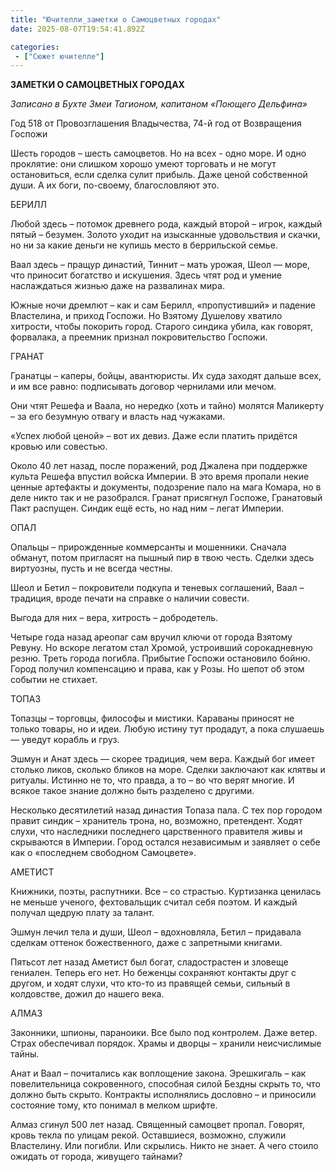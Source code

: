 ```yaml
---
title: "Ючителли_заметки о Самоцветных городах"
date: 2025-08-07T19:54:41.892Z

categories:
 - ["Сюжет ючителле"]
---
```


**ЗАМЕТКИ О САМОЦВЕТНЫХ ГОРОДАХ**

*Записано в Бухте Змеи Тагионом, капитаном «Поющего Дельфина»*

Год 518 от Провозглашения Владычества, 74-й год от Возвращения Госпожи

Шесть городов – шесть самоцветов. Но на всех - одно море. И одно
проклятие: они слишком хорошо умеют торговать и не могут остановиться,
если сделка сулит прибыль. Даже ценой собственной души. А их боги,
по-своему, благословляют это.

БЕРИЛЛ

Любой здесь – потомок древнего рода, каждый второй – игрок, каждый пятый
– безумен. Золото уходит на изысканные удовольствия и скачки, но ни за
какие деньги не купишь место в беррильской семье.

Ваал здесь – пращур династий, Тиннит – мать урожая, Шеол — море, что
приносит богатство и искушения. Здесь чтят род и умение наслаждаться
жизнью даже на развалинах мира.

Южные ночи дремлют – как и сам Берилл, «пропустивший» и падение
Властелина, и приход Госпожи. Но Взятому Душелову хватило хитрости,
чтобы покорить город. Старого синдика убила, как говорят, форвалака, а
преемник признал покровительство Госпожи.

ГРАНАТ

Гранатцы – каперы, бойцы, авантюристы. Их суда заходят дальше всех, и им
все равно: подписывать договор чернилами или мечом.

Они чтят Решефа и Ваала, но нередко (хоть и тайно) молятся Маликерту –
за его безумную отвагу и власть над чужаками.

«Успех любой ценой» – вот их девиз. Даже если платить придётся кровью
или совестью.

Около 40 лет назад, после поражений, род Джалена при поддержке культа
Решефа впустил войска Империи. В это время пропали некие ценные
артефакты и документы, подозрение палo на мага Комара, но в деле никто
так и не разобрался. Гранат присягнул Госпоже, Гранатовый Пакт распущен.
Синдик ещё есть, но над ним – легат Империи.

ОПАЛ

Опальцы – прирожденные коммерсанты и мошенники. Сначала обманут, потом
пригласят на пышный пир в твою честь. Сделки здесь виртуозны, пусть и не
всегда честны.

Шеол и Бетил – покровители подкупа и теневых соглашений, Ваал –
традиция, вроде печати на справке о наличии совести.

Выгода для них – вера, хитрость – добродетель.

Четыре года назад ареопаг сам вручил ключи от города Взятому Ревуну. Но
вскоре легатом стал Хромой, устроивший сорокадневную резню. Треть города
погибла. Прибытие Госпожи остановило бойню. Город получил компенсацию и
права, как у Розы. Но шепот об этом событии не стихает.

ТОПАЗ

Топазцы – торговцы, философы и мистики. Караваны приносят не только
товары, но и идеи. Любую истину тут продадут, а пока слушаешь — уведут
корабль и груз.

Эшмун и Анат здесь — скорее традиция, чем вера. Каждый бог имеет столько
ликов, сколько бликов на море. Сделки заключают как клятвы и ритуалы.
Истинно не то, что правда, а то – во что верят многие. И всякое такое
знание должно быть разделено с другими.

Несколько десятилетий назад династия Топаза пала. С тех пор городом
правит синдик – хранитель трона, но, возможно, претендент. Ходят слухи,
что наследники последнего царственного правителя живы и скрываются в
Империи. Город остался независимым и заявляет о себе как о «последнем
свободном Самоцвете».

АМЕТИСТ

Книжники, поэты, распутники. Все – со страстью. Куртизанка ценилась не
меньше ученого, фехтовальщик считал себя поэтом. И каждый получал щедрую
плату за талант.

Эшмун лечил тела и души, Шеол – вдохновляла, Бетил – придавала сделкам
оттенок божественного, даже с запретными книгами.

Пятьсот лет назад Аметист был богат, сладострастен и зловеще гениален.
Теперь его нет. Но беженцы сохраняют контакты друг с другом, и ходят
слухи, что кто-то из правящей семьи, сильный в колдовстве, дожил до
нашего века.

АЛМАЗ

Законники, шпионы, параноики. Все было под контролем. Даже ветер. Страх
обеспечивал порядок. Храмы и дворцы – хранили неисчислимые тайны.

Анат и Ваал – почитались как воплощение закона. Эрешкигаль – как
повелительница сокровенного, способная силой Бездны скрыть то, что
должно быть скрыто. Контракты исполнялись дословно – и приносили
состояние тому, кто понимал в мелком шрифте.

Алмаз сгинул 500 лет назад. Священный самоцвет пропал. Говорят, кровь
текла по улицам рекой. Оставшиеся, возможно, служили Властелину. Или
погибли. Или скрылись. Никто не знает. А чего стоило ожидать от города,
живущего тайнами?

